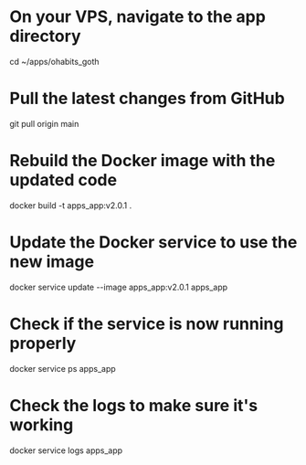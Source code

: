   # On your VPS, navigate to the app directory
  cd ~/apps/ohabits_goth

  # Pull the latest changes from GitHub
  git pull origin main

  # Rebuild the Docker image with the updated code
  docker build -t apps_app:v2.0.1 .

  # Update the Docker service to use the new image
  docker service update --image apps_app:v2.0.1 apps_app

  # Check if the service is now running properly
  docker service ps apps_app

  # Check the logs to make sure it's working
  docker service logs apps_app
